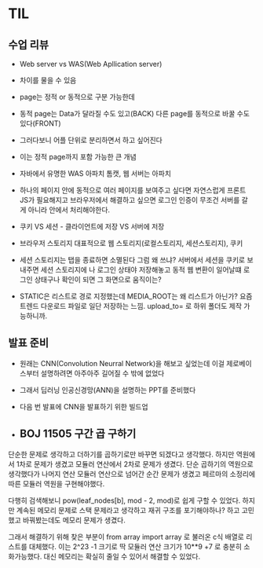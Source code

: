 # TIL

## 수업 리뷰
- Web server vs WAS(Web Apllication server)
- 차이를 물을 수 있음
- page는 정적 or 동적으로 구분 가능한데
- 동적 page는 Data가 달라질 수도 있고(BACK) 다른 page를 동적으로 바꿀 수도 있다(FRONT)
- 그러다보니 어플 단위로 분리하면서 하고 싶어진다
- 이는 정적 page까지 포함 가능한 큰 개념
- 자바에서 유명한 WAS 아파치 톰캣, 웹 서버는 아파치

- 하나의 페이지 안에 동적으로 여러 페이지를 보여주고 싶다면 자연스럽게 프론트 JS가 필요해지고 브라우저에서 해결하고 싶으면 로그인 인증이 무조건 서버를 갈 게 아니라 안에서 처리해야한다.

- 쿠키 VS 세션 - 클라이언트에 저장 VS 서버에 저장
- 브라우저 스토리지 대표적으로 웹 스토리지(로컬스토리지, 세션스토리지), 쿠키

- 세션 스토리지는 탭을 종료하면 소멸된다 그럼 왜 쓰냐? 서버에서 세션을 쿠키로 보내주면 세션 스토리지에 나 로그인 상태야 저장해놓고 동적 웹 변환이 일어날떄 로그인 상태구나 확인이 되면 그 화면으로 움직이는?

- STATIC은 리스트로 경로 지정했는데 MEDIA_ROOT는 왜 리스트가 아닌가? 요즘 트렌드 다운로드 파일로 일단 저장하는 느낌. upload_to= 로 하위 폴더도 제작 가능하니까.


## 발표 준비

- 원래는 CNN(Convolution Neurral Network)을 해보고 싶었는데 이걸 제로베이스부터 설명하려면 아주아주 길어질 수 밖에 없었다

- 그래서 딥러닝 인공신경망(ANN)을 설명하는 PPT를 준비했다
- 다음 번 발표에 CNN을 발표하기 위한 빌드업 


- ## BOJ 11505 구간 곱 구하기
단순한 문제로 생각하고 더하기를 곱하기로만 바꾸면 되겠다고 생각했다.
하지만 역원에서 1차로 문제가 생겼고
모듈러 연산에서 2차로 문제가 생겼다.
단순 곱하기의 역원으로 생각했다가
나머지 연산 모듈러 연산으로 넘어간 순간 문제가 생겼고
페르마의 소정리에 따른 모듈러 역원을 구현해야했다. 

다행히 검색해보니 pow(leaf_nodes[b], mod - 2, mod)로 쉽게 구할 수 있었다.
하지만 계속된 메모리 문제로 스택 문제라고 생각하고 재귀 구조를 포기해야하나?
하고 고민했고 바꿔봤는데도 메모리 문제가 생겼다.

그래서 해결하기 위해 찾은 부분이 from array import array 로 불러온 c식 배열로 리스트를 대체했다.
이는 2^23 -1 크기로 딱 모듈러 연산 크기가 10**9 +7 로 충분히  소화가능했다.
대신 메모리는 확실히 줄일 수 있어서 해결할 수 있었다.
